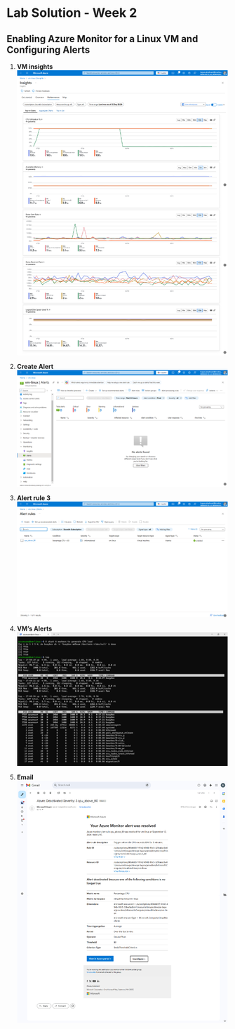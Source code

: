 # Lab Solution - Week 2

##  Enabling Azure Monitor for a Linux VM and Configuring Alerts

1. **VM insights**  
![Step 1](1.jpg)

2. **Create Alert**  
![Step 2](2.png)

3. **Alert rule 3**  
![Step 3](3.png)

4. **VM’s Alerts**  
![Step 4](4.png)

5. **Email**  
![Step 5](5.jpg)

